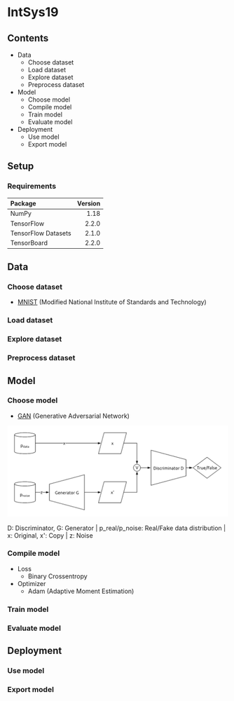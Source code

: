 # IntSys19

## Contents

* Data
  * Choose dataset 
  * Load dataset
  * Explore dataset
  * Preprocess dataset
* Model
  * Choose model 
  * Compile model
  * Train model
  * Evaluate model
* Deployment
  * Use model
  * Export model

## Setup

### Requirements

| Package | Version |
| :- | -:|
| NumPy | 1.18 |
| TensorFlow | 2.2.0 |
| TensorFlow Datasets | 2.1.0 |
| TensorBoard | 2.2.0 |

## Data

### Choose dataset 

* [MNIST](http://yann.lecun.com/exdb/mnist/) (Modified National Institute of Standards and Technology)

### Load dataset

### Explore dataset

### Preprocess dataset

## Model

### Choose model 

* [GAN](https://arxiv.org/abs/1406.2661) (Generative Adversarial Network)

![Architecture](./img/GAN.png)

D: Discriminator, G: Generator | p_real/p_noise: Real/Fake data distribution | x: Original, x': Copy | z: Noise

### Compile model

* Loss
  * Binary Crossentropy
* Optimizer
  * Adam (Adaptive Moment Estimation)
  
### Train model

### Evaluate model

## Deployment 

### Use model

### Export model
